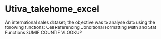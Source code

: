 # Utiva_takehome_excel
An international sales dataset; the objective was to analyse data using the following functions:
Cell Referencing
Conditional Formatting
Math and Stat Functions
SUMIF
COUNTIF
VLOOKUP
